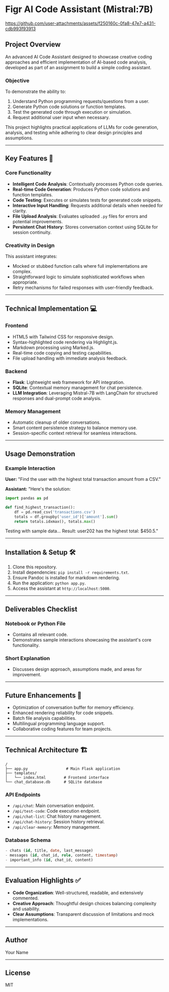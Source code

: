 # Figr AI Code Assistant (Mistral:7B)
https://github.com/user-attachments/assets/f250160c-0fa8-47e7-a431-cdb993f93913
## Project Overview
An advanced AI Code Assistant designed to showcase creative coding approaches and efficient implementation of AI-based code analysis, developed as part of an assignment to build a simple coding assistant.

### Objective
To demonstrate the ability to:
1. Understand Python programming requests/questions from a user.
2. Generate Python code solutions or function templates.
3. Test the generated code through execution or simulation.
4. Request additional user input when necessary.

This project highlights practical applications of LLMs for code generation, analysis, and testing while adhering to clear design principles and assumptions.

---

## Key Features 🌟

### Core Functionality
- **Intelligent Code Analysis**: Contextually processes Python code queries.
- **Real-time Code Generation**: Produces Python code solutions and function templates.
- **Code Testing**: Executes or simulates tests for generated code snippets.
- **Interactive Input Handling**: Requests additional details when needed for clarity.
- **File Upload Analysis**: Evaluates uploaded `.py` files for errors and potential improvements.
- **Persistent Chat History**: Stores conversation context using SQLite for session continuity.

### Creativity in Design
This assistant integrates:
- Mocked or stubbed function calls where full implementations are complex.
- Straightforward logic to simulate sophisticated workflows when appropriate.
- Retry mechanisms for failed responses with user-friendly feedback.

---

## Technical Implementation 💻

### Frontend
- HTML5 with Tailwind CSS for responsive design.
- Syntax-highlighted code rendering via Highlight.js.
- Markdown processing using Marked.js.
- Real-time code copying and testing capabilities.
- File upload handling with immediate analysis feedback.

### Backend
- **Flask**: Lightweight web framework for API integration.
- **SQLite**: Contextual memory management for chat persistence.
- **LLM Integration**: Leveraging Mistral-7B with LangChain for structured responses and dual-prompt code analysis.

### Memory Management
- Automatic cleanup of older conversations.
- Smart content persistence strategy to balance memory use.
- Session-specific context retrieval for seamless interactions.

---

## Usage Demonstration
### Example Interaction
**User:** "Find the user with the highest total transaction amount from a CSV."

**Assistant:**
"Here's the solution:
```python
import pandas as pd

def find_highest_transaction():
    df = pd.read_csv('transactions.csv')
    totals = df.groupby('user_id')['amount'].sum()
    return totals.idxmax(), totals.max()
```

Testing with sample data...
Result: user202 has the highest total: $450.5."

---

## Installation & Setup 🛠️
1. Clone this repository.
2. Install dependencies: `pip install -r requirements.txt`.
3. Ensure Pandoc is installed for markdown rendering.
4. Run the application: `python app.py`.
5. Access the assistant at `http://localhost:5000`.

---

## Deliverables Checklist
### Notebook or Python File
- Contains all relevant code.
- Demonstrates sample interactions showcasing the assistant's core functionality.

### Short Explanation
- Discusses design approach, assumptions made, and areas for improvement.

---

## Future Enhancements 🔄
- Optimization of conversation buffer for memory efficiency.
- Enhanced rendering reliability for code snippets.
- Batch file analysis capabilities.
- Multilingual programming language support.
- Collaborative coding features for team projects.

---

## Technical Architecture 🏗️
```
/
├── app.py                 # Main Flask application
├── templates/            
│   └── index.html        # Frontend interface
└── chat_database.db      # SQLite database
```

### API Endpoints
- `/api/chat`: Main conversation endpoint.
- `/api/test-code`: Code execution endpoint.
- `/api/chat-list`: Chat history management.
- `/api/chat-history`: Session history retrieval.
- `/api/clear-memory`: Memory management.

### Database Schema
```sql
- chats (id, title, date, last_message)
- messages (id, chat_id, role, content, timestamp)
- important_info (id, chat_id, content)
```

---

## Evaluation Highlights ✅
- **Code Organization**: Well-structured, readable, and extensively commented.
- **Creative Approach**: Thoughtful design choices balancing complexity and usability.
- **Clear Assumptions**: Transparent discussion of limitations and mock implementations.

---

## Author
Your Name

---

## License
MIT

